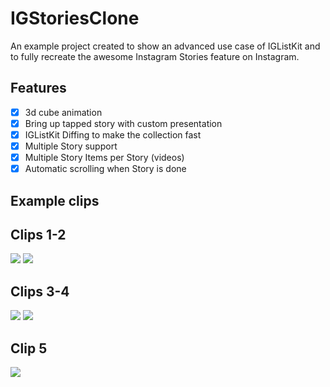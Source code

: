# IGStoriesClone
An example project created to show an advanced use case of IGListKit and to fully recreate the awesome Instagram Stories feature on Instagram.


## Features

- [x] 3d cube animation
- [x] Bring up tapped story with custom presentation
- [x] IGListKit Diffing to make the collection fast
- [x] Multiple Story support
- [x] Multiple Story Items per Story (videos)
- [x] Automatic scrolling when Story is done

## Example clips

## Clips 1-2

<p>
  <img src = "https://github.com/jboo1212/IGStoriesClone/blob/master/igstories1.gif">
  <img src = "https://github.com/jboo1212/IGStoriesClone/blob/master/igstories2.gif">
  </p>
  
## Clips 3-4
<p>
  <img src = "https://github.com/jboo1212/IGStoriesClone/blob/master/igstories3.gif">
  <img src = "https://github.com/jboo1212/IGStoriesClone/blob/master/igstories4.gif">
</p>

## Clip 5

<p>
  <img src = "https://github.com/jboo1212/IGStoriesClone/blob/master/igstories5.gif">
</p>
